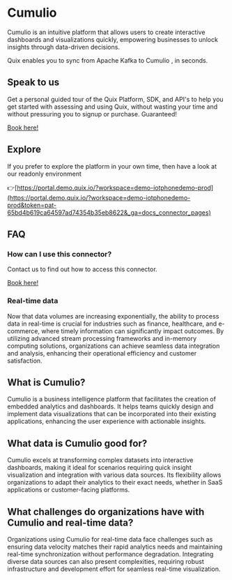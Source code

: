 <!--[tech-name]-->
# Cumulio

<!--[blurb-about-tech]-->
Cumulio is an intuitive platform that allows users to create interactive dashboards and visualizations quickly, empowering businesses to unlock insights through data-driven decisions.

Quix enables you to sync from Apache Kafka <span id="to_or_from">to</span> <span id="techname">Cumulio</span> , in seconds.

## Speak to us

Get a personal guided tour of the Quix Platform, SDK, and API's to help you get started with assessing and using Quix, without wasting your time and without pressuring you to signup or purchase. Guaranteed!

[Book here!](https://quix.io/book-a-demo)

## Explore

If you prefer to explore the platform in your own time, then have a look at our readonly environment

👉[https://portal.demo.quix.io/?workspace=demo-iotphonedemo-prod](https://portal.demo.quix.io/?workspace=demo-iotphonedemo-prod&token=pat-65bd4b619ca64597ad74354b35eb8622&_ga=docs_connector_pages)

## FAQ 

### How can I use this connector?

Contact us to find out how to access this connector.

[Book here!](https://quix.io/book-a-demo)

### Real-time data

Now that data volumes are increasing exponentially, the ability to process data in real-time is crucial for industries such as finance, healthcare, and e-commerce, where timely information can significantly impact outcomes. By utilizing advanced stream processing frameworks and in-memory computing solutions, organizations can achieve seamless data integration and analysis, enhancing their operational efficiency and customer satisfaction.

## What is <span id="techname">Cumulio</span>?

<!--[tech-seo-text]-->
Cumulio is a business intelligence platform that facilitates the creation of embedded analytics and dashboards. It helps teams quickly design and implement data visualizations that can be incorporated into their existing applications, enhancing the user experience with actionable insights.

## What data is <span id="techname">Cumulio</span> good for?

<!--[tech-data-seo-text]-->
Cumulio excels at transforming complex datasets into interactive dashboards, making it ideal for scenarios requiring quick insight visualization and integration with various data sources. Its flexibility allows organizations to adapt their analytics to their exact needs, whether in SaaS applications or customer-facing platforms.

## What challenges do organizations have with <span id="techname">Cumulio</span> and real-time data?

<!--[tech-challenges-seo-text]-->
Organizations using Cumulio for real-time data face challenges such as ensuring data velocity matches their rapid analytics needs and maintaining real-time synchronization without performance degradation. Integrating diverse data sources can also present complexities, requiring robust infrastructure and development effort for seamless real-time visualization.